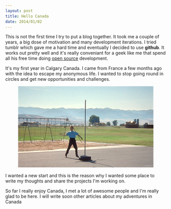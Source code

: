 ```yaml
---
layout: post
title: Hello Canada
date: 2014/01/02
---
```


This is not the first time I try to put a blog together. It took me a couple of years, a big dose of motivation and many development iterations. I tried tumblr which gave me a hard time and eventually I decided to use **github**. It works out pretty well and it's really conveniant for a geek like me that spend all his free time doing [open source](http://github.com/bredele) development.

It's my first year in Calgary Canada. I came from France a few months ago with the idea to escape my anonymous life. I wanted to stop going round in circles and get new opportunities and challenges. 




<figure class="txtcenter">
  <img src="/images/francelife.gif" alt="going round in circles" />
</figure>




I wanted a new start and this is the reason why I wanted some place to write my thoughts and share the projects I'm working on.<!--  I remember my first employer here who said that a foreigner should never speak out in public, well that's kind of my goal and writing this blog is a good start. -->


So far I really enjoy Canada, I met a lot of awesome people and I'm really glad to be here. I will write soon other articles about my adventures in Canada


